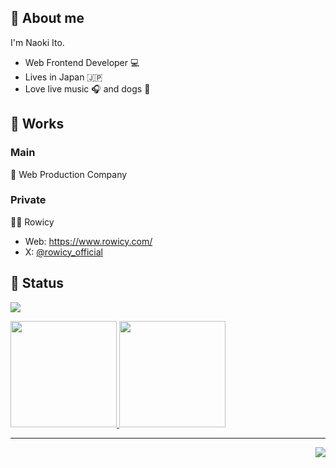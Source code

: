 ## 🤩 About me

I'm Naoki Ito.

- Web Frontend Developer 💻
- Lives in Japan 🇯🇵
- Love live music 🎧 and dogs 🐾

## 💼 Works

### Main

🏢 Web Production Company

### Private

🧑‍💻 Rowicy

- Web: https://www.rowicy.com/
- X: [@rowicy_official](https://x.com/rowicy_official)

## 📖 Status

![](https://github-profile-summary-cards.vercel.app/api/cards/profile-details?username=naoki-00-ito&theme=dracula)

<p>
  <a href="https://github.com/naoki-00-ito">
    <img
      height="170px"
      src="https://github-readme-stats-sigma-five.vercel.app/api?username=naoki-00-ito&count_private=true&show_icons=true&include_orgs=true&role=OWNER,COLLABORATOR,ORGANIZATION_MEMBER,MEMBER&theme=dracula"
    />
  </a>
  <a href="https://github.com/naoki-00-ito">
    <img
      height="170px"
      src="https://github-readme-stats-sigma-five.vercel.app/api/top-langs/?username=naoki-00-ito&layout=compact&include_orgs=true&role=OWNER,COLLABORATOR,ORGANIZATION_MEMBER,MEMBER&hide=html,css,ruby&theme=dracula"
    />
  </a>
</p>

<!--START_SECTION:lapras-card-->
<!--END_SECTION:lapras-card-->

---

<img src="https://komarev.com/ghpvc/?username=naoki-00-ito&color=blue&style=flat-square&label=visitors" align="right" />
